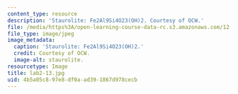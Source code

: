```yaml
---
content_type: resource
description: 'Staurolite: Fe2Al9Si4O23(OH)2. Courtesy of OCW.'
file: /media/https%3A/open-learning-course-data-rc.s3.amazonaws.com/12-108-structure-of-earth-materials-fall-2004/4b5a05c897e8df0aad391867d978cecb_lab2-13.jpg
file_type: image/jpeg
image_metadata:
  caption: 'Staurolite: Fe2Al9Si4O23(OH)2.'
  credit: Courtesy of OCW.
  image-alt: staurolite.
resourcetype: Image
title: lab2-13.jpg
uid: 4b5a05c8-97e8-df0a-ad39-1867d978cecb
---
```

